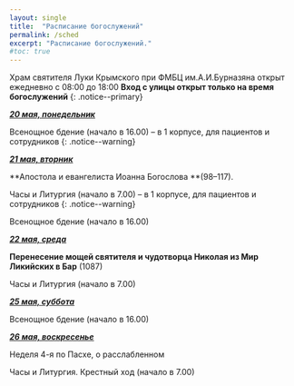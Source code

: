 ```yaml
---
layout: single
title:  "Расписание богослужений"
permalink: /sched
excerpt: "Расписание богослужений."
#toc: true
---
```


Храм святителя Луки Крымского при ФМБЦ им.А.И.Бурназяна открыт ежедневно с 08:00 до 18:00
__Вход с улицы открыт только на время богослужений__
{: .notice--primary}

<!-----
<style type="text/css">
  p {
    color: red;
  }
</style>
-->

<!-----
Вечерня и утреня (начало в 16.00) – в 1 корпусе (с пропуском)
{: .notice--warning}
-->

**_<span style="text-decoration:underline;">20 мая, понедельник</span>_**

Всенощное бдение (начало в 16.00) – в 1 корпусе, для пациентов и сотрудников
{: .notice--warning}

**_<span style="text-decoration:underline;">21 мая, вторник</span>_**

**Апостола и евангелиста Иоанна Богослова **(98–117).

Часы и Литургия (начало в 7.00) – в 1 корпусе, для пациентов и сотрудников
{: .notice--warning}

Всенощное бдение (начало в 16.00)

**_<span style="text-decoration:underline;">22 мая, среда</span>_**

**Перенесение мощей святителя и чудотворца Николая из Мир Ликийских в Бар** (1087)

Часы и Литургия (начало в 7.00)

**_<span style="text-decoration:underline;">25 мая, суббота</span>_**

Всенощное бдение (начало в 16.00)

**_<span style="text-decoration:underline;">26 мая, воскресенье</span>_**

Неделя 4-я по Пасхе, о расслабленном

Часы и Литургия. Крестный ход (начало в 7.00)